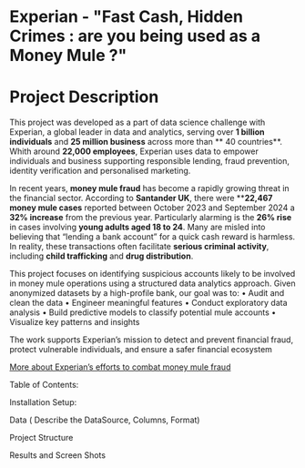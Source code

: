 # Experian - "Fast Cash, Hidden Crimes : are you being used as a Money Mule ?"


# Project Description 

This project was developed as a part of data science challenge with Experian, a global leader in data and analytics, serving over **1 billion individuals** and **25 million business** across more than ** 40 countries**. Whith around **22,000 employees**, Experian uses data to empower individuals and business supporting responsible lending, fraud prevention, identity verification and personalised marketing. 

In recent years, **money mule fraud** has become a rapidly growing threat in the financial sector. According to **Santander UK**, there were ****22,467 money mule cases** reported between October 2023 and September 2024 a **32% increase** from the previous year. Particularly alarming is the **26% rise** in cases involving **young adults aged 18 to 24**. Many are misled into believing that “lending a bank account” for a quick cash reward is harmless. In reality, these transactions often facilitate **serious criminal activity**, including **child trafficking** and **drug distribution**.

This project focuses on identifying suspicious accounts likely to be involved in money mule operations using a structured data analytics approach. Given anonymized datasets by a high-profile bank, our goal was to:
	•	Audit and clean the data
	•	Engineer meaningful features
	•	Conduct exploratory data analysis
	•	Build predictive models to classify potential mule accounts
	•	Visualize key patterns and insights

The work supports Experian’s mission to detect and prevent financial fraud, protect vulnerable individuals, and ensure a safer financial ecosystem



[More about Experian’s efforts to combat money mule fraud](https://www.experianplc.com/newsroom/press-releases/2023/experian-launches-new-service-to-prevent-money-mule-account-fraud)





Table of Contents: 








Installation Setup: 




Data ( Describe the DataSource, Columns, Format) 





Project Structure 






Results and Screen Shots 




